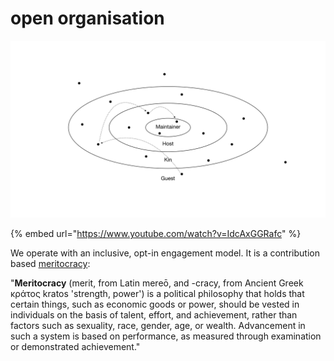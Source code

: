 # open organisation

![](../.gitbook/assets/dirty-work-org.001.jpeg)

{% embed url="https://www.youtube.com/watch?v=IdcAxGGRafc" %}

We operate with an inclusive, opt-in engagement model. It is a contribution based [meritocracy](https://en.m.wikipedia.org/wiki/Meritocracy):

"**Meritocracy** \(merit, from Latin mereō, and -cracy, from Ancient Greek κράτος kratos 'strength, power'\) is a political philosophy that holds that certain things, such as economic goods or power, should be vested in individuals on the basis of talent, effort, and achievement, rather than factors such as sexuality, race, gender, age, or wealth. Advancement in such a system is based on performance, as measured through examination or demonstrated achievement."



